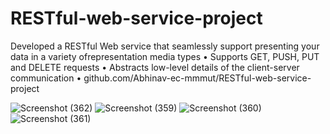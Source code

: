 # RESTful-web-service-project
Developed a RESTful Web service that seamlessly support
presenting your data in a variety ofrepresentation media types
• Supports GET, PUSH, PUT and DELETE requests
• Abstracts low-level details of the client-server communication
• github.com/Abhinav-ec-mmmut/RESTful-web-service-project

![Screenshot (362)](https://user-images.githubusercontent.com/63703601/93584001-513ac880-f9c2-11ea-9cc2-41b6e7ab29c9.png)
![Screenshot (359)](https://user-images.githubusercontent.com/63703601/93584007-53048c00-f9c2-11ea-99f0-043da6e1551e.png)
![Screenshot (360)](https://user-images.githubusercontent.com/63703601/93584012-5566e600-f9c2-11ea-9afe-f34065c78c00.png)
![Screenshot (361)](https://user-images.githubusercontent.com/63703601/93584017-56981300-f9c2-11ea-8839-640c4da72c2d.png)

